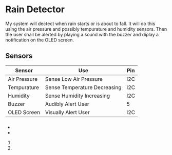 # Rain Detector

My system will dectect when rain starts or is about to fall.
It will do this using the air pressure and possibly tempurature and humidity sensors.
Then the user shall be alerted by playing a sound with the buzzer and diplay a notification on the OLED screen.

## Sensors

| Sensor | Use | Pin |
| --- | --- | --- |
| Air Pressure | Sense Low Air Pressure | I2C |
| Tempurature | Sense Temperature Decreasing | I2C |
| Humidity | Sense Humidity Increasing | I2C |
| Buzzer | Audibly Alert User | 5 |
| OLED Screen | Visually Alert User | I2C |
###

-
-

1.
2.